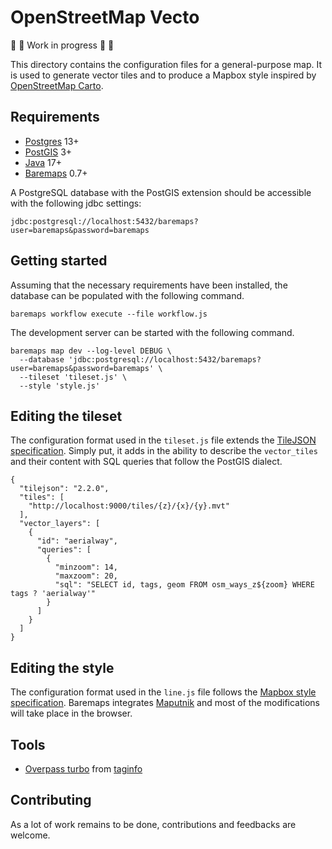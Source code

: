 <!--
  Licensed under the Apache License, Version 2.0 (the "License"); you may not use this file except
  in compliance with the License. You may obtain a copy of the License at

  http://www.apache.org/licenses/LICENSE-2.0

  Unless required by applicable law or agreed to in writing, software distributed under the License
  is distributed on an "AS IS" BASIS, WITHOUT WARRANTIES OR CONDITIONS OF ANY KIND, either express
  or implied. See the License for the specific language governing permissions and limitations under
  the License.
  -->
# OpenStreetMap Vecto

🚧 🚧 Work in progress 🚧 🚧

This directory contains the configuration files for a general-purpose map.
It is used to generate vector tiles and to produce a Mapbox style inspired by [OpenStreetMap Carto](https://github.com/gravitystorm/openstreetmap-carto).

## Requirements

* [Postgres](https://www.postgresql.org/) 13+
* [PostGIS](https://postgis.net/) 3+
* [Java](https://adoptium.net/) 17+
* [Baremaps](https://www.baremaps.com/) 0.7+

A PostgreSQL database with the PostGIS extension should be accessible with the following jdbc settings:

```
jdbc:postgresql://localhost:5432/baremaps?user=baremaps&password=baremaps
```

## Getting started

Assuming that the necessary requirements have been installed, the database can be populated with the following command.

```
baremaps workflow execute --file workflow.js
```

The development server can be started with the following command.

```
baremaps map dev --log-level DEBUG \
  --database 'jdbc:postgresql://localhost:5432/baremaps?user=baremaps&password=baremaps' \
  --tileset 'tileset.js' \
  --style 'style.js'
```

## Editing the tileset

The configuration format used in the `tileset.js` file extends the [TileJSON specification](https://github.com/mapbox/tilejson-spec/tree/master/2.2.0).
Simply put, it adds in the ability to describe the `vector_tiles` and their content with SQL queries that follow the PostGIS dialect.

```
{
  "tilejson": "2.2.0",
  "tiles": [
    "http://localhost:9000/tiles/{z}/{x}/{y}.mvt"
  ],
  "vector_layers": [
    {
      "id": "aerialway",
      "queries": [
        {
          "minzoom": 14,
          "maxzoom": 20,
          "sql": "SELECT id, tags, geom FROM osm_ways_z${zoom} WHERE tags ? 'aerialway'"
        }
      ]
    }
  ]
}
```

## Editing the style

The configuration format used in the `line.js` file follows the [Mapbox style specification](https://github.com/mapbox/mapbox-gl-js).
Baremaps integrates [Maputnik](https://maputnik.github.io/) and most of the modifications will take place in the browser.

## Tools

* [Overpass turbo](https://overpass-turbo.eu/) from [taginfo](https://taginfo.openstreetmap.org/)

## Contributing

As a lot of work remains to be done, contributions and feedbacks are welcome.
